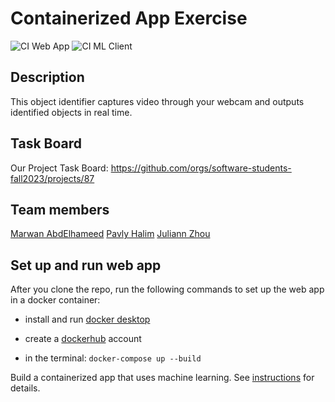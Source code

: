 # Containerized App Exercise
![CI Web App](https://github.com/software-students-fall2023/4-containerized-app-exercise-mango-apple/actions/workflows/web_app_ci.yml/badge.svg)
![CI ML Client](https://github.com/software-students-fall2023/4-containerized-app-exercise-mango-apple/actions/workflows/ml_client_ci.yml/badge.svg)

## Description
This object identifier captures video through your webcam and outputs identified objects in real time.

## Task Board
Our Project Task Board: https://github.com/orgs/software-students-fall2023/projects/87

## Team members
[Marwan AbdElhameed](https://github.com/MarwanWalid2)
[Pavly Halim](https://github.com/pavlyhalim)
[Juliann Zhou](https://github.com/juliannzhou)

## Set up and run web app

After you clone the repo, run the following commands to set up the web app in a docker container:

- install and run [docker desktop](https://www.docker.com/get-started)

- create a [dockerhub](https://hub.docker.com/signup) account

- in the terminal: `docker-compose up --build`


Build a containerized app that uses machine learning. See [instructions](./instructions.md) for details.
